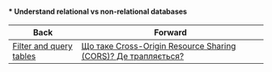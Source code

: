 #### * Understand relational vs non-relational databases



| Back | Forward |
|---|---|
| [Filter and query tables](/ua/junior/database/filtering-and-querying-data.md)  | [Що таке Cross-Origin Resource Sharing (CORS)? Де трапляється?](/ua/junior/web/what-is-crossorigin-resource-sharing-cors-and-where-does-it-occur.md) |